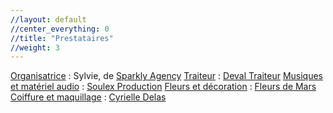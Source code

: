 ```yaml
---
//layout: default
//center_everything: 0
//title: "Prestataires"
//weight: 3
---
```


<u>Organisatrice</u> : Sylvie, de [Sparkly Agency](https://sparkly-agency.com/)
<u>Traiteur</u> : [Deval Traiteur](https://www.deval-traiteur.com/)
<u>Musiques et matériel audio</u> : [Soulex Production](https://soulexproduction.com/)
<u>Fleurs et décoration</u> : [Fleurs de Mars](https://fleursdemars.fr/)
<u>Coiffure et maquillage</u> : [Cyrielle Delas](https://www.cyrielledelas.com/)
